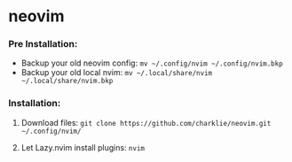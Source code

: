 # neovim

### Pre Installation:
- Backup your old neovim config: `mv ~/.config/nvim ~/.config/nvim.bkp`
- Backup your old local nvim: `mv ~/.local/share/nvim ~/.local/share/nvim.bkp`

### Installation:
1. Download files: `git clone https://github.com/charklie/neovim.git ~/.config/nvim/`

2. Let Lazy.nvim install plugins: `nvim`

